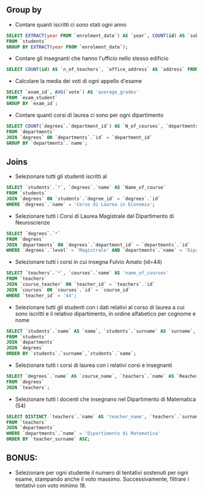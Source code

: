 ## Group by
- Contare quanti iscritti ci sono stati ogni anno
```sql
SELECT EXTRACT(year FROM `enrolment_date`) AS `year`, COUNT(id) AS `subscriptions` 
FROM `students` 
GROUP BY EXTRACT(year FROM `enrolment_date`);
```

- Contare gli insegnanti che hanno l'ufficio nello stesso edificio
```sql
SELECT COUNT(id) AS `n_of_teachers`, `office_address` AS `address` FROM `teachers` GROUP BY `office_address`;
```

- Calcolare la media dei voti di ogni appello d'esame
```sql
SELECT `exam_id`, AVG(`vote`) AS 'average_grades'
FROM `exam_student`
GROUP BY `exam_id`;
```

- Contare quanti corsi di laurea ci sono per ogni dipartimento
```sql
SELECT COUNT(`degrees`.`department_id`) AS `N_of_courses`, `departments`.`name` AS `Name_of_course`
FROM `departments`
JOIN `degrees` ON `departments`.`id` = `department_id`
GROUP BY `departments`.`name`;
```

## Joins
- Selezionare tutti gli studenti iscritti al 
```sql
SELECT `students`.`*`, `degrees`.`name` AS `Name_of_course`
FROM `students`
JOIN `degrees` ON `students`.`degree_id` = `degrees`.`id`
WHERE `degrees`.`name` = 'Corso di Laurea in Economia';
```

- Selezionare tutti i Corsi di Laurea Magistrale del Dipartimento di Neuroscienze
```sql
SELECT `degrees`.`*` 
FROM `degrees` 
JOIN `departments` ON `degrees`.`department_id` = `departments`.`id` 
WHERE `degrees`.`level` = 'Magistrale' AND `departments`.`name` = 'Dipartimento di Neuroscienze';
```

- Selezionare tutti i corsi in cui insegna Fulvio Amato (id=44)
```sql
SELECT `teachers`.`*`, `courses`.`name` AS 'name_of_courses'
FROM `teachers`
JOIN `course_teacher` ON `teacher_id` = `teachers`.`id`
JOIN `courses` ON `courses`.`id` = `course_id`
WHERE `teacher_id` = '44';
```

- Selezionare tutti gli studenti con i dati relativi al corso di laurea a cui sono iscritti e il relativo dipartimento, in ordine alfabetico per cognome e nome
```sql
SELECT `students`.`name` AS `name`, `students`.`surname` AS `surname`, `degrees`.`name` AS 'course_name', `departments`.`name` AS 'department_name' 
FROM `students` 
JOIN `departments` 
JOIN `degrees` 
ORDER BY `students`.`surname`,`students`.`name`;
```

- Selezionare tutti i corsi di laurea con i relativi corsi e insegnanti
```sql
SELECT `degrees`.`name` AS `course_name`, `teachers`.`name` AS `Reachers_name`, `teachers`.`surname` AS `Reachers_surname`
FROM `degrees`
JOIN `teachers`;
```

- Selezionare tutti i docenti che insegnano nel Dipartimento di Matematica (54)
```sql
SELECT DISTINCT `teachers`.`name` AS 'teacher_name', `teachers`.`surname` AS 'teacher_surname', `departments`.`name` AS 'department_name'
FROM `teachers`
JOIN `departments`
WHERE `departments`.`name` = 'Dipartimento di Matematica'
ORDER BY `teacher_surname` ASC;
```

## BONUS: 
- Selezionare per ogni studente il numero di tentativi sostenuti per ogni esame, stampando anche il voto massimo. Successivamente, filtrare i tentativi con voto minimo 18.